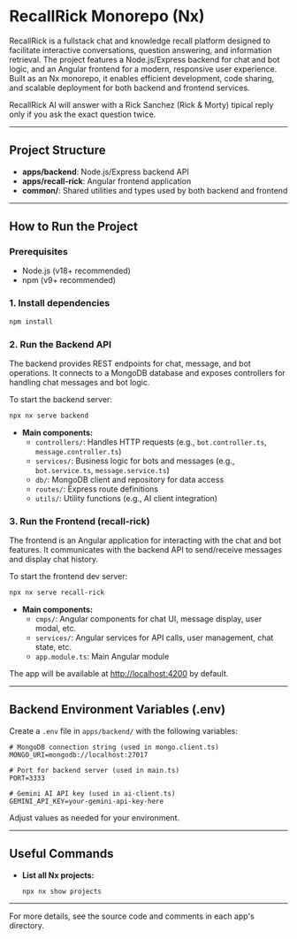 # RecallRick Monorepo (Nx)

RecallRick is a fullstack chat and knowledge recall platform designed to facilitate interactive conversations, question answering, and information retrieval. The project features a Node.js/Express backend for chat and bot logic, and an Angular frontend for a modern, responsive user experience. Built as an Nx monorepo, it enables efficient development, code sharing, and scalable deployment for both backend and frontend services.

RecallRick AI will answer with a Rick Sanchez (Rick & Morty) tipical reply only if you ask the exact question twice.  


---

## Project Structure

- **apps/backend**: Node.js/Express backend API
- **apps/recall-rick**: Angular frontend application
- **common/**: Shared utilities and types used by both backend and frontend

---

## How to Run the Project

### Prerequisites
- Node.js (v18+ recommended)
- npm (v9+ recommended)

### 1. Install dependencies
```sh
npm install
```

### 2. Run the Backend API
The backend provides REST endpoints for chat, message, and bot operations. It connects to a MongoDB database and exposes controllers for handling chat messages and bot logic.

To start the backend server:
```sh
npx nx serve backend
```
- **Main components:**
  - `controllers/`: Handles HTTP requests (e.g., `bot.controller.ts`, `message.controller.ts`)
  - `services/`: Business logic for bots and messages (e.g., `bot.service.ts`, `message.service.ts`)
  - `db/`: MongoDB client and repository for data access
  - `routes/`: Express route definitions
  - `utils/`: Utility functions (e.g., AI client integration)

### 3. Run the Frontend (recall-rick)
The frontend is an Angular application for interacting with the chat and bot features. It communicates with the backend API to send/receive messages and display chat history.

To start the frontend dev server:
```sh
npx nx serve recall-rick
```
- **Main components:**
  - `cmps/`: Angular components for chat UI, message display, user modal, etc.
  - `services/`: Angular services for API calls, user management, chat state, etc.
  - `app.module.ts`: Main Angular module

The app will be available at [http://localhost:4200](http://localhost:4200) by default.

---

## Backend Environment Variables (.env)

Create a `.env` file in `apps/backend/` with the following variables:

```
# MongoDB connection string (used in mongo.client.ts)
MONGO_URI=mongodb://localhost:27017

# Port for backend server (used in main.ts)
PORT=3333

# Gemini AI API key (used in ai-client.ts)
GEMINI_API_KEY=your-gemini-api-key-here
```

Adjust values as needed for your environment.

---

## Useful Commands
- **List all Nx projects:**
  ```sh
  npx nx show projects
  ```
---

For more details, see the source code and comments in each app's directory.
